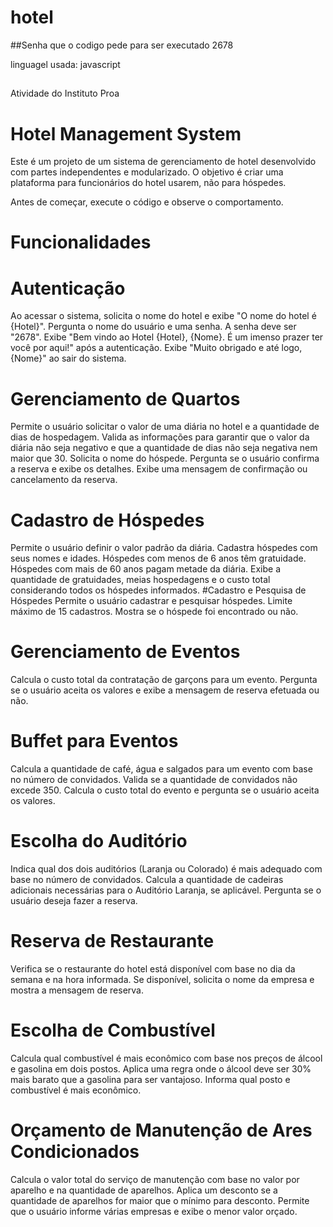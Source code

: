 
# hotel

##Senha que o codigo pede para ser executado 2678

linguagel usada: javascript
##
Atividade do Instituto Proa
# Hotel Management System
Este é um projeto de um sistema de gerenciamento de hotel desenvolvido com partes independentes e modularizado. O objetivo é criar uma plataforma para funcionários do hotel usarem, não para hóspedes.

Antes de começar, execute o código e observe o comportamento.

# Funcionalidades
# Autenticação
Ao acessar o sistema, solicita o nome do hotel e exibe "O nome do hotel é {Hotel}".
Pergunta o nome do usuário e uma senha. A senha deve ser "2678".
Exibe "Bem vindo ao Hotel {Hotel}, {Nome}. É um imenso prazer ter você por aqui!" após a autenticação.
Exibe "Muito obrigado e até logo, {Nome}" ao sair do sistema.
# Gerenciamento de Quartos
Permite o usuário solicitar o valor de uma diária no hotel e a quantidade de dias de hospedagem.
Valida as informações para garantir que o valor da diária não seja negativo e que a quantidade de dias não seja negativa nem maior que 30.
Solicita o nome do hóspede.
Pergunta se o usuário confirma a reserva e exibe os detalhes.
Exibe uma mensagem de confirmação ou cancelamento da reserva.
# Cadastro de Hóspedes
Permite o usuário definir o valor padrão da diária.
Cadastra hóspedes com seus nomes e idades.
Hóspedes com menos de 6 anos têm gratuidade.
Hóspedes com mais de 60 anos pagam metade da diária.
Exibe a quantidade de gratuidades, meias hospedagens e o custo total considerando todos os hóspedes informados.
#Cadastro e Pesquisa de Hóspedes
Permite o usuário cadastrar e pesquisar hóspedes.
Limite máximo de 15 cadastros.
Mostra se o hóspede foi encontrado ou não.
# Gerenciamento de Eventos
Calcula o custo total da contratação de garçons para um evento.
Pergunta se o usuário aceita os valores e exibe a mensagem de reserva efetuada ou não.
# Buffet para Eventos
Calcula a quantidade de café, água e salgados para um evento com base no número de convidados.
Valida se a quantidade de convidados não excede 350.
Calcula o custo total do evento e pergunta se o usuário aceita os valores.
# Escolha do Auditório
Indica qual dos dois auditórios (Laranja ou Colorado) é mais adequado com base no número de convidados.
Calcula a quantidade de cadeiras adicionais necessárias para o Auditório Laranja, se aplicável.
Pergunta se o usuário deseja fazer a reserva.
# Reserva de Restaurante
Verifica se o restaurante do hotel está disponível com base no dia da semana e na hora informada.
Se disponível, solicita o nome da empresa e mostra a mensagem de reserva.
# Escolha de Combustível
Calcula qual combustível é mais econômico com base nos preços de álcool e gasolina em dois postos.
Aplica uma regra onde o álcool deve ser 30% mais barato que a gasolina para ser vantajoso.
Informa qual posto e combustível é mais econômico.
# Orçamento de Manutenção de Ares Condicionados
Calcula o valor total do serviço de manutenção com base no valor por aparelho e na quantidade de aparelhos.
Aplica um desconto se a quantidade de aparelhos for maior que o mínimo para desconto.
Permite que o usuário informe várias empresas e exibe o menor valor orçado.
